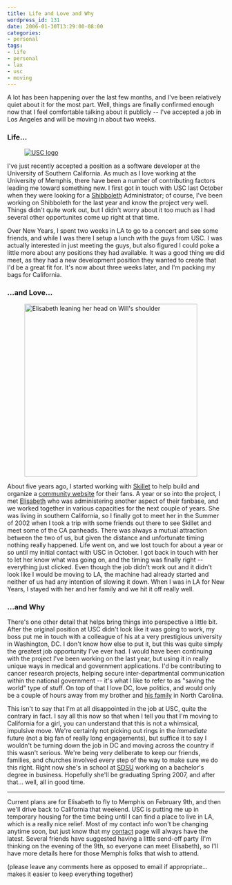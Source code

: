 ```yaml
---
title: Life and Love and Why
wordpress_id: 131
date: 2006-01-30T13:29:00-08:00
categories:
- personal
tags:
- life
- personal
- lax
- usc
- moving
---
```

A lot has been happening over the last few months, and I've been relatively quiet about it for the most part.  Well,
things are finally confirmed enough now that I feel comfortable talking about it publicly -- I've accepted a job in Los
Angeles and will be moving in about two weeks.

### Life... ###

<aside class="alignright"><figure>
  <a href="http://www.usc.edu"><img src="usc.png" alt="USC logo" ></a>
</figure></aside>

I've just recently accepted a position as a software developer at the University of Southern California.  As much as I
love working at the University of Memphis, there have been a number of contributing factors leading me toward something
new.  I first got in touch with USC last October when they were looking for a [Shibboleth][] Administrator; of course,
I've been working on Shibboleth for the last year and know the project very well.  Things didn't quite work out, but I
didn't worry about it too much as I had several other opportunites come up right at that time.

Over New Years, I spent two weeks in LA to go to a concert and see some friends, and while I was there I setup a lunch
with the guys from USC.  I was actually interested in just meeting the guys, but also figured I could poke a little more
about any positions they had available.  It was a good thing we did meet, as they had a new development position they
wanted to create that I'd be a great fit for.  It's now about three weeks later, and I'm packing my bags for California.

[shibboleth]: http://shibboleth.internet2.edu/


### ...and Love... ###

<aside class="alignleft"><figure>
  <a href="http://www.flickr.com/photos/wnorris/tags/elisabeth/">
    <img src="will-and-elisabeth.jpg" alt="Elisabeth leaning her head on Will's shoulder" width="400">
  </a>
</figure></aside>

About five years ago, I started working with [Skillet][] to help build and organize a [community website][] for their
fans.  A year or so into the project, I met [Elisabeth][] who was administering another aspect of their fanbase, and we
worked together in various capacities for the next couple of years.  She was living in southern California, so I finally
got to meet her in the Summer of 2002 when I took a trip with some friends out there to see Skillet and meet some of the
CA panheads.  There was always a mutual attraction between the two of us, but given the distance and unfortunate timing
nothing really happened.  Life went on, and we lost touch for about a year or so until my initial contact with USC in
October.  I got back in touch with her to let her know what was going on, and the timing was finally right -- everything
just clicked.  Even though the job didn't work out and it didn't look like I would be moving to LA, the machine had
already started and neither of us had any intention of slowing it down.  When I was in LA for New Years, I stayed with
her and her family and we hit it off really well.

[elisabeth]: http://www.flickr.com/photos/wnorris/tags/elisabeth/
[skillet]: http://en.wikipedia.org/wiki/Skillet_(band)
[community website]: http://www.panheads.org/


### ...and Why ###

There's one other detail that helps bring things into perspective a little bit.  After the original position at USC
didn't look like it was going to work, my boss put me in touch with a colleague of his at a very prestigious university
in Washington, DC.  I don't know how else to put it, but this was quite simply the greatest job opportunity I've ever
had.  I would have been continuing with the project I've been working on the last year, but using it in really unique
ways in medical and government applications.  I'd be contributing to cancer research projects, helping secure
inter-departmental communication within the national government -- it's what I like to refer to as "saving the world"
type of stuff.  On top of that I love DC, love politics, and would only be a couple of hours away from my brother and
[his family][] in North Carolina.

This isn't to say that I'm at all disappointed in the job at USC, quite the contrary in fact.  I say all this now so
that when I tell you that I'm moving to California for a girl, you can understand that this is not a whimsical,
impulsive move.  We're certainly not picking out rings in the *immediate* future (not a big fan of really long
engagements), but suffice it to say I wouldn't be turning down the job in DC and moving across the country if this
wasn't serious.  We're being very deliberate to keep our friends, families, and churches involved every step of the way
to make sure we do this right.  Right now she's in school at [SDSU][] working on a bachelor's degree in business.
Hopefully she'll be graduating Spring 2007, and after that... well, all in good time.

[his family]: http://www.flickr.com/photos/wnorris/sets/399105/
[sdsu]: http://www.sdsu.edu/


-----

Current plans are for Elisabeth to fly to Memphis on February 9th, and then we'll drive back to California that weekend.
USC is putting me up in temporary housing for the time being until I can find a place to live in LA, which is a really
nice relief. Most of my contact info won't be changing anytime soon, but just know that my [contact][] page will always
have the latest.  Several friends have suggested having a little send-off party (I'm thinking on the evening of the 9th,
so everyone can meet Elisabeth), so I'll have more details here for those Memphis folks that wish to attend.

[contact]: http://willnorris.com/contact/

(please leave any comments here as opposed to email if appropriate... makes it easier to keep everything together)
